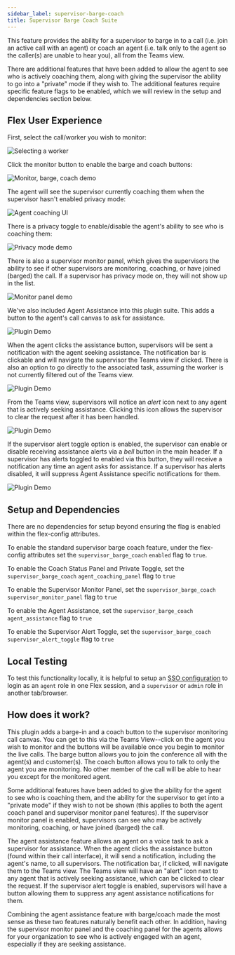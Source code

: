 ```yaml
---
sidebar_label: supervisor-barge-coach
title: Supervisor Barge Coach Suite
---
```


This feature provides the ability for a supervisor to barge in to a call (i.e. join an active call with an agent) or coach an agent (i.e. talk only to the agent so the caller(s) are unable to hear you), all from the Teams view.

There are additional features that have been added to allow the agent to see who is actively coaching them, along with giving the supervisor the ability to go into a "private" mode if they wish to. The additional features require specific feature flags to be enabled, which we will review in the setup and dependencies section below.

## Flex User Experience

First, select the call/worker you wish to monitor:

![Selecting a worker](/img/features/supervisor-barge-coach/Supervisor-Barge-Coach-Plugin-1.gif)

Click the monitor button to enable the barge and coach buttons:

![Monitor, barge, coach demo](/img/features/supervisor-barge-coach/Supervisor-Barge-Coach-Plugin-2.gif)

The agent will see the supervisor currently coaching them when the supervisor hasn't enabled privacy mode:

![Agent coaching UI](/img/features/supervisor-barge-coach/Supervisor-Barge-Coach-Plugin-3.png)

There is a privacy toggle to enable/disable the agent's ability to see who is coaching them:

![Privacy mode demo](/img/features/supervisor-barge-coach/Supervisor-Barge-Coach-Plugin-4.gif)

There is also a supervisor monitor panel, which gives the supervisors the ability to see if other supervisors are monitoring, coaching, or have joined (barged) the call. If a supervisor has privacy mode on, they will not show up in the list.

![Monitor panel demo](/img/features/supervisor-barge-coach/Supervisor-Barge-Coach-Plugin-5.gif)

We've also included Agent Assistance into this plugin suite. This adds a button to the agent's call canvas to ask for assistance.

![Plugin Demo](/img/features/supervisor-barge-coach/Supervisor-Barge-Coach-Plugin-6.gif)

When the agent clicks the assistance button, supervisors will be sent a notification with the agent seeking assistance. The notification bar is clickable and will navigate the supervisor the Teams view if clicked. There is also an option to go directly to the associated task, assuming the worker is not currently filtered out of the Teams view.

![Plugin Demo](/img/features/supervisor-barge-coach/Supervisor-Barge-Coach-Plugin-7.gif)

From the Teams view, supervisors will notice an _alert_ icon next to any agent that is actively seeking assistance. Clicking this icon allows the supervisor to clear the request after it has been handled.

![Plugin Demo](/img/features/supervisor-barge-coach/Supervisor-Barge-Coach-Plugin-8.gif)

If the supervisor alert toggle option is enabled, the supervisor can enable or disable receiving assistance alerts via a _bell_ button in the main header. If a supervisor has alerts toggled to enabled via this button, they will receive a notification any time an agent asks for assistance. If a supervisor has alerts disabled, it will suppress Agent Assistance specific notifications for them.

![Plugin Demo](/img/features/supervisor-barge-coach/Supervisor-Barge-Coach-Plugin-9.gif)

## Setup and Dependencies

There are no dependencies for setup beyond ensuring the flag is enabled within the flex-config attributes.

To enable the standard supervisor barge coach feature, under the flex-config attributes set the `supervisor_barge_coach` `enabled` flag to `true`.

To enable the Coach Status Panel and Private Toggle, set the `supervisor_barge_coach` `agent_coaching_panel` flag to `true`

To enable the Supervisor Monitor Panel, set the `supervisor_barge_coach` `supervisor_monitor_panel` flag to `true`

To enable the Agent Assistance, set the `supervisor_barge_coach` `agent_assistance` flag to `true`

To enable the Supervisor Alert Toggle, set the `supervisor_barge_coach` `supervisor_alert_toggle` flag to `true`

## Local Testing

To test this functionality locally, it is helpful to setup an [SSO configuration](https://www.twilio.com/docs/flex/admin-guide/setup/sso-configuration) to login as an `agent` role in one Flex session, and a `supervisor` or `admin` role in another tab/browser.

## How does it work?

This plugin adds a barge-in and a coach button to the supervisor monitoring call canvas. You can get to this via the Teams View--click on the agent you wish to monitor and the buttons will be available once you begin to monitor the live calls. The barge button allows you to join the conference all with the agent(s) and customer(s). The coach button allows you to talk to only the agent you are monitoring. No other member of the call will be able to hear you except for the monitored agent.

Some additional features have been added to give the ability for the agent to see who is coaching them, and the ability for the supervisor to get into a "private mode" if they wish to not be shown (this applies to both the agent coach panel and supervisor monitor panel features). If the supervisor monitor panel is enabled, supervisors can see who may be actively monitoring, coaching, or have joined (barged) the call.

The agent assistance feature allows an agent on a voice task to ask a supervisor for assistance. When the agent clicks the assistance button (found within their call interface), it will send a notification, including the agent's name, to all supervisors. The notification bar, if clicked, will navigate them to the Teams view. The Teams view will have an "alert" icon next to any agent that is actively seeking assistance, which can be clicked to clear the request. If the supervisor alert toggle is enabled, supervisors will have a button allowing them to suppress any agent assistance notifications for them.

Combining the agent assistance feature with barge/coach made the most sense as these two features naturally benefit each other. In addition, having the supervisor monitor panel and the coaching panel for the agents allows for your organization to see who is actively engaged with an agent, especially if they are seeking assistance.
